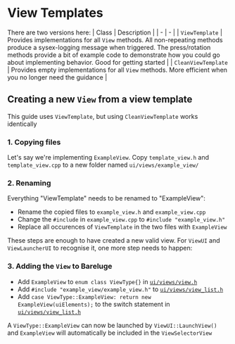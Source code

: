 # View Templates
There are two versions here:
| Class | Description |
| - | - |
| `ViewTemplate` | Provides implementations for all `View` methods. All non-repeating methods produce a sysex-logging message when triggered. The press/rotation methods provide a bit of example code to demonstrate how you could go about implementing behavior. Good for getting started |
| `CleanViewTemplate` | Provides empty implementations for all `View` methods. More efficient when you no longer need the guidance |

## Creating a new `View` from a view template

This guide uses `ViewTemplate`, but using `CleanViewTemplate` works identically

### 1. Copying files
Let's say we're implementing `ExampleView`. Copy `template_view.h` and `template_view.cpp` to a new folder named `ui/views/example_view/`

### 2. Renaming
Everything "ViewTemplate" needs to be renamed to "ExampleView":
- Rename the copied files to `example_view.h` and `example_view.cpp`
- Change the `#include` in `example_view.cpp` to `#include "example_view.h"`
- Replace all occurences of `ViewTemplate` in the two files with `ExampleView`

These steps are enough to have created a new valid view. For `ViewUI` and `ViewLauncherUI` to recognise it, one more step needs to happen:

### 3. Adding the `View` to Bareluge
- Add `ExampleView` to `enum class ViewType{}` in [`ui/views/view.h`](../view.h)
- Add `#include "example_view/example_view.h"` to [`ui/views/view_list.h`](../view_list.h)
- Add `case ViewType::ExampleView: return new ExampleView(uiElements);` to the switch statement in [`ui/views/view_list.h`](../view_list.h)

A `ViewType::ExampleView` can now be launched by `ViewUI::LaunchView()` and `ExampleView` will automatically be included in the `ViewSelectorView`
